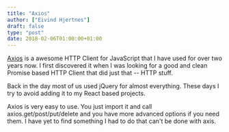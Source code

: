 ```yaml
---
title: "Axios"
author: ["Eivind Hjertnes"]
draft: false
type: "post"
date: 2018-02-06T01:00:00+01:00
---
```


[Axios](https://github.com/axios/axios) is a awesome HTTP Client for
JavaScript that I have used for over two years now. I first discovered
it when I was looking for a good and clean Promise based HTTP Client
that did just that -- HTTP stuff.

Back in the day most of us used jQuery for almost everything. These days
I try to avoid adding it to my React based projects.

Axios is very easy to use. You just import it and call
axios.get/post/put/delete and you have more advanced options if you need
them. I have yet to find something I had to do that can't be done with
axis.
